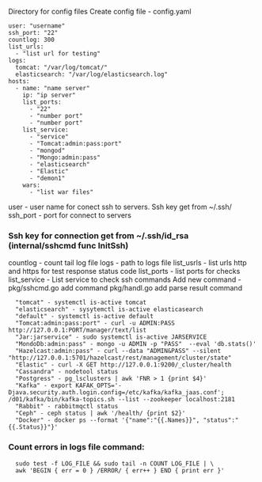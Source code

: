 Directory for config files
Create config file - config.yaml

```
user: "username"
ssh_port: "22"
countlog: 300
list_urls:
  - "list url for testing"
logs:
  tomcat: "/var/log/tomcat/"
  elasticsearch: "/var/log/elasticsearch.log"
hosts:
  - name: "name server"
    ip: "ip server"
    list_ports:
      - "22"
      - "number port"
      - "number port"
    list_service:
      - "service"
      - "Tomcat:admin:pass:port"
      - "mongod"
      - "Mongo:admin:pass"
      - "elasticsearch"
      - "Elastic"
      - "demon1"
    wars:
      - "list war files"
```
user - user name for conect ssh to servers. Ssh key get from ~/.ssh/
ssh_port - port for connect to servers
### Ssh key for connection get from ~/.ssh/id_rsa (internal/sshcmd func InitSsh)
countlog - count tail log file
logs - path to logs file
list_usrls - list urls http and https for test response status code
list_ports - list ports for checks
list_service -
  List service to check ssh commands
  Add new command -
   pkg/sshcmd.go add command
   pkg/handl.go add parse result command
```
  "tomcat" - systemctl is-active tomcat
  "elasticsearch" - sysytemctl is-active elasticasearch
  "default" - systemctl is-active default
  "Tomcat:admin:pass:port" - curl -u ADMIN:PASS http://127.0.0.1:PORT/manager/text/list
  "Jar:jarservice" - sudo systemctl is-active JARSERVICE
  "MondoDb:admin:pass" - mongo -u ADMIN -p "PASS"  --eval 'db.stats()'
  "Hazelcast:admin:pass" - curl --data "ADMIN&PASS" --silent "http://127.0.0.1:5701/hazelcast/rest/management/cluster/state"
  "Elastic" - curl -X GET http://127.0.0.1:9200/_cluster/health
  "Cassandra" - nodetool status
  "Postgress" - pg_lsclusters | awk 'FNR > 1 {print $4}'
  "Kafka" - export KAFAK_OPTS='-Djava.security.auth.login.config=/etc/kafka/kafka_jaas.conf'; /d01/kafka/bin/kafka-topics.sh --list --zookeeper localhost:2181
  "Rabbit" - rabbitmqctl status
  "Ceph" - ceph status | awk '/health/ {print $2}'
  "Docker" - docker ps --format '{"name":"{{.Names}}", "status":"{{.Status}}"}'
```
### Count errors in logs file command:
```
  sudo test -f LOG_FILE && sudo tail -n COUNT LOG_FILE | \
  awk 'BEGIN { err = 0 } /ERROR/ { err++ } END { print err }'
```